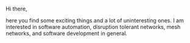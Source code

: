 Hi there, 

here you find some exciting things and a lot of uninteresting ones.
I am interested in software automation, disruption tolerant networks, mesh networks, and software development in general.

<!---
irigon/irigon is a ✨ special ✨ repository because its `README.md` (this file) appears on your GitHub profile.
You can click the Preview link to take a look at your changes.
--->
